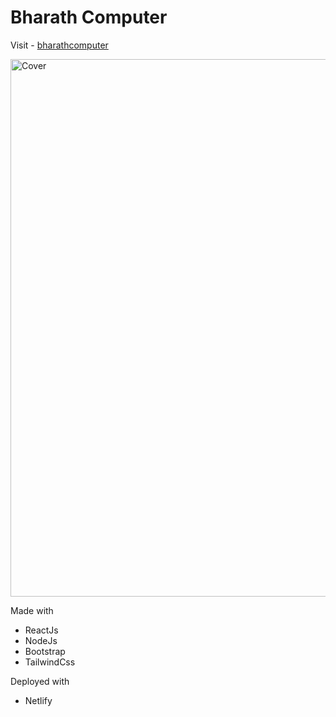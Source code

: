 # Bharath Computer

Visit - [bharathcomputer](https://bharathcomputer.netlify.app)

<img width="860" alt="Cover" src="https://user-images.githubusercontent.com/88837161/181501536-8cb67163-bfb5-4aa6-ae35-c928672621bf.png">

Made with 

- ReactJs
- NodeJs
- Bootstrap
- TailwindCss

Deployed with

- Netlify
